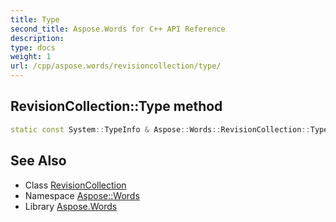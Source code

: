 ```yaml
---
title: Type
second_title: Aspose.Words for C++ API Reference
description: 
type: docs
weight: 1
url: /cpp/aspose.words/revisioncollection/type/
---
```

## RevisionCollection::Type method




```cpp
static const System::TypeInfo & Aspose::Words::RevisionCollection::Type()
```

## See Also

* Class [RevisionCollection](../)
* Namespace [Aspose::Words](../../)
* Library [Aspose.Words](../../../)
